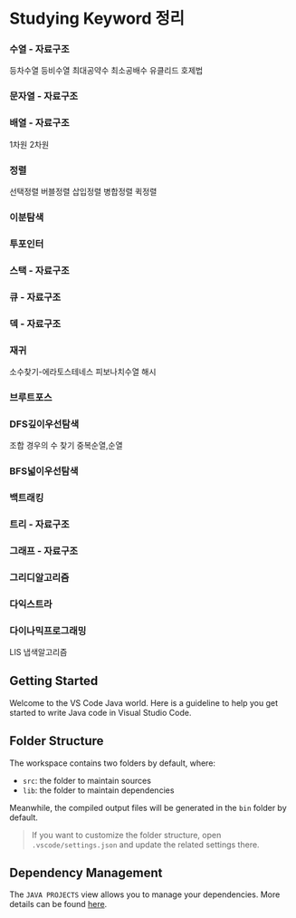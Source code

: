 # Studying Keyword 정리


### 수열                              - 자료구조

 등차수열
 등비수열
 최대공약수
 최소공배수
  유클리드 호제법
  
### 문자열                           - 자료구조

### 배열                              - 자료구조

 1차원
 2차원
 
### 정렬

 선택정렬
 버블정렬
 삽입정렬
 병합정렬
 퀵정렬
 
### 이분탐색

### 투포인터

### 스택                               - 자료구조

### 큐                                  - 자료구조

### 덱                                  - 자료구조

### 재귀

 소수찾기-에라토스테네스
 피보나치수열
 해시
 
### 브루트포스

### DFS깊이우선탐색

 조합
 경우의 수 찾기
 중복순열,순열
 
### BFS넓이우선탐색

### 백트래킹

### 트리                                - 자료구조

### 그래프                             - 자료구조

### 그리디알고리즘

### 다익스트라

### 다이나믹프로그래밍

 LIS
 냅색알고리즘







## Getting Started

Welcome to the VS Code Java world. Here is a guideline to help you get started to write Java code in Visual Studio Code.

## Folder Structure

The workspace contains two folders by default, where:

- `src`: the folder to maintain sources
- `lib`: the folder to maintain dependencies

Meanwhile, the compiled output files will be generated in the `bin` folder by default.

> If you want to customize the folder structure, open `.vscode/settings.json` and update the related settings there.

## Dependency Management

The `JAVA PROJECTS` view allows you to manage your dependencies. More details can be found [here](https://github.com/microsoft/vscode-java-dependency#manage-dependencies).
